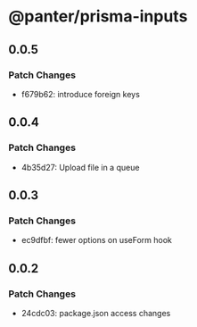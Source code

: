 # @panter/prisma-inputs

## 0.0.5

### Patch Changes

- f679b62: introduce foreign keys

## 0.0.4

### Patch Changes

- 4b35d27: Upload file in a queue

## 0.0.3

### Patch Changes

- ec9dfbf: fewer options on useForm hook

## 0.0.2

### Patch Changes

- 24cdc03: package.json access changes
